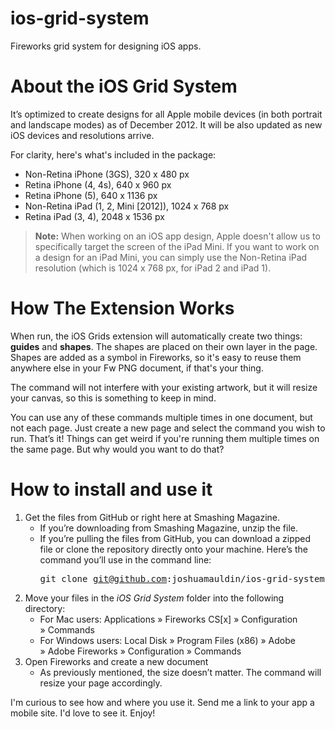 ios-grid-system
===============

Fireworks grid system for designing iOS apps.

About the iOS Grid System
===============

It’s optimized to create designs for all Apple mobile devices (in both portrait and landscape modes) as of December 2012. It will be also updated as new iOS devices and resolutions arrive.

For clarity, here's what's included in the package:

  - Non-Retina iPhone (3GS), 320 x 480 px
  - Retina iPhone (4, 4s), 640 x 960 px
  - Retina iPhone (5), 640 x 1136 px
  - Non-Retina iPad (1, 2, Mini [2012]), 1024 x 768 px
  - Retina iPad (3, 4), 2048 x 1536 px

>**Note:** When working on an iOS app design, Apple doesn't allow us to specifically target the screen of the iPad Mini. If you want to work on a design for an iPad Mini, you can simply use the Non-Retina iPad resolution (which is 1024 x 768 px, for iPad 2 and iPad 1).



How The Extension Works
===============

When run, the iOS Grids extension will automatically create two things: **guides** and **shapes**. The shapes are placed on their own layer in the page. Shapes are added as a symbol in Fireworks, so it's easy to reuse them anywhere else in your Fw PNG document, if that's your thing.

The command will not interfere with your existing artwork, but it will resize your canvas, so this is something to keep in mind. 

You can use any of these commands multiple times in one document, but not each page. Just create a new page and select the command you wish to run. That’s it! Things can get weird if you're running them multiple times on the same page. But why would you want to do that?

How to install and use it
===============

1. Get the files from GitHub or right here at Smashing Magazine.
	-  If you’re downloading from Smashing Magazine, unzip the file.
	- If you’re pulling the files from GitHub, you can download a zipped file or clone the repository directly onto your machine. Here’s the command you’ll use in the command line: <pre>git clone git@github.com:joshuamauldin/ios-grid-system.git</pre>
2. Move your files in the *iOS Grid System* folder into the following directory: 
	- For Mac users: Applications » Fireworks CS[x] » Configuration » Commands
	- For Windows users: Local Disk » Program Files (x86) » Adobe » Adobe Fireworks » Configuration » Commands
3. Open Fireworks and create a new document
	- As previously mentioned, the size doesn’t matter. The command will resize your page accordingly.

I'm curious to see how and where you use it. Send me a link to your app a mobile site. I'd love to see it. Enjoy!